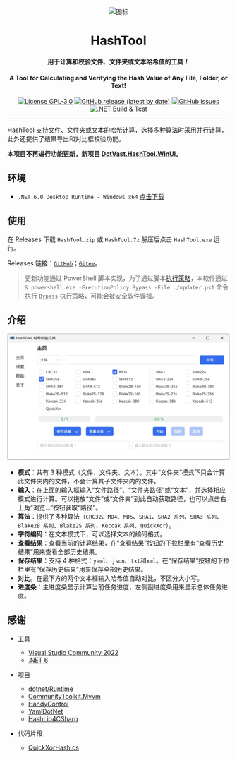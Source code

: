 <p align="center">
  <img src="HashTool/Resource/HashTool.ico" width = "128" height = "128" alt="图标"/>
</p>

<div align="center">

# HashTool

#### 用于计算和校验文件、文件夹或文本哈希值的工具！

#### A Tool for Calculating and Verifying the Hash Value of Any File, Folder, or Text!

[![License GPL-3.0](https://img.shields.io/github/license/KiyanYang/HashTool)](https://github.com/KiyanYang/HashTool/blob/main/LICENSE)
[![GitHub release (latest by date)](https://img.shields.io/github/v/release/KiyanYang/HashTool)](https://github.com/KiyanYang/HashTool/releases)
[![GitHub issues](https://img.shields.io/github/issues/KiyanYang/HashTool)](https://github.com/KiyanYang/HashTool/issues)
[![.NET Build & Test](https://github.com/KiyanYang/HashTool/actions/workflows/dotnet.yml/badge.svg)](https://github.com/KiyanYang/HashTool/actions/workflows/dotnet.yml)

</div>

---

HashTool 支持文件、文件夹或文本的哈希计算，选择多种算法时采用并行计算，此外还提供了结果导出和对比框校验功能。

**本项目不再进行功能更新，新项目 [DotVast.HashTool.WinUI](https://github.com/KiyanYang/DotVast.HashTool.WinUI)。**

## 环境

- `.NET 6.0 Desktop Runtime - Windows x64` [点击下载](https://dotnet.microsoft.com/zh-cn/download)

## 使用

在 Releases 下载 `HashTool.zip` 或 `HashTool.7z` 解压后点击 `HashTool.exe` 运行。

Releases 链接：[`GitHub`](https://github.com/KiyanYang/HashTool/releases)；[`Gitee`](https://gitee.com/KiyanYang/HashTool/releases)。

> 更新功能通过 PowerShell 脚本实现，为了通过脚本[执行策略](https://docs.microsoft.com/zh-cn/powershell/module/microsoft.powershell.core/about/about_execution_policies?view=powershell-7.2)，本软件通过 `& powershell.exe -ExecutionPolicy Bypass -File ./updater.ps1` 命令执行 `Bypass` 执行策略，可能会被安全软件误报。

## 介绍

![主页](./img/MainWindow.webp)

- **模式**：共有 3 种模式（文件、文件夹、文本）。其中“文件夹”模式下只会计算此文件夹内的文件，不会计算其子文件夹内的文件。
- **输入**：在上面的输入框输入“文件路径”、“文件夹路径”或“文本”，并选择相应模式进行计算。可以拖放“文件”或“文件夹”到此自动获取路径，也可以点击右上角“浏览…”按钮获取“路径”。
- **算法**：提供了多种算法（`CRC32`、`MD4`、`MD5`、`SHA1`、`SHA2 系列`、`SHA3 系列`、`Blake2B 系列`、`Blake2S 系列`、`Keccak 系列`、`QuickXor`）。
- **字符编码**：在文本模式下，可以选择文本的编码格式。
- **查看结果**：查看当前的计算结果，在“查看结果”按钮的下拉栏里有“查看历史结果”用来查看全部历史结果。
- **保存结果**：支持 4 种格式：`yaml`、`json`、`txt`和`xml`。在“保存结果”按钮的下拉栏里有“保存历史结果”用来保存全部历史结果。
- **对比**。在最下方的两个文本框输入哈希值自动对比，不区分大小写。
- **进度条**：主进度条显示计算当前任务进度，左侧副进度条用来显示总体任务进度。

## 感谢

- 工具

  - [Visual Studio Community 2022](https://visualstudio.microsoft.com/zh-hans/vs/community/)
  - [.NET 6](https://docs.microsoft.com/zh-cn/dotnet/api/?view=net-6.0)

- 项目

  - [dotnet/Runtime](https://github.com/dotnet/runtime)
  - [CommunityToolkit.Mvvm](https://github.com/CommunityToolkit/dotnet)
  - [HandyControl](https://github.com/HandyOrg/HandyControl)
  - [YamlDotNet](https://github.com/aaubry/YamlDotNet)
  - [HashLib4CSharp](https://github.com/Xor-el/HashLib4CSharp)

- 代码片段

  - [QuickXorHash.cs](https://gist.github.com/rgregg/c07a91964300315c6c3e77f7b5b861e4)
